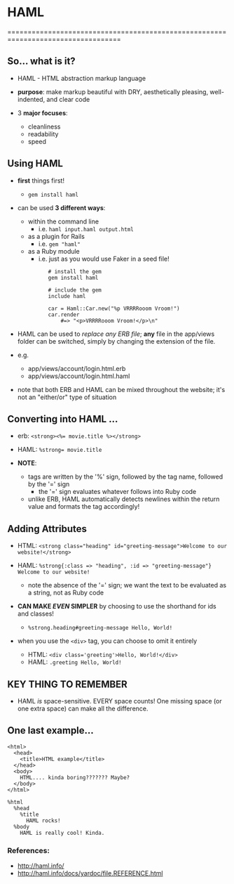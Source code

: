 # HAML

==================================================================================

## So... what is it?

* HAML - HTML abstraction markup language

* __purpose__: make markup beautiful with DRY, aesthetically pleasing, well-indented, and clear code

* 3 __major focuses__: 
    * cleanliness
    * readability
    * speed

## Using HAML

* __first__ things first! 
    * ` gem install haml `

* can be used __3 different ways__:
    * within the command line
        * i.e. ` haml input.haml output.html `
    * as a plugin for Rails
        * i.e. ` gem "haml" `
    * as a Ruby module 
        * i.e. just as you would use Faker in a seed file! 
```
             # install the gem
             gem install haml 

             # include the gem
             include haml

             car = Haml::Car.new("%p VRRRRooom Vroom!") 
             car.render  
                 #=> "<p>VRRRRooom Vroom!</p>\n"
```

* HAML can be used to _replace any ERB file_; __any__ file in the app/views folder can be switched, simply by changing the extension of the file.
* e.g. 
    * app/views/account/login.html.erb 
    * app/views/account/login.html.haml

* note that both ERB and HAML can be mixed throughout the website; it's not an "either/or" type of situation

## Converting into HAML ...

* erb: ` <strong><%= movie.title %></strong> `
* HAML: ` %strong= movie.title `

* __NOTE__: 
    * tags are written by the '%' sign, followed by the tag name, followed by the '=' sign 
        * the '=' sign evaluates whatever follows into Ruby code
    * unlike ERB, HAML automatically detects newlines within the return value and formats the tag accordingly!

## Adding Attributes

* HTML: ` <strong class="heading" id="greeting-message">Welcome to our website!</strong> ` 
* HAML: ` %strong{:class => "heading", :id => "greeting-message"} Welcome to our website! ` 
    * note the absence of the '=' sign; we want the text to be evaluated as a string, not as Ruby code

* __CAN MAKE _EVEN_ SIMPLER__ by choosing to use the shorthand for ids and classes! 
    * ` %strong.heading#greeting-message Hello, World! ` 

* when you use the ` <div> ` tag, you can choose to omit it entirely
    * HTML: ` <div class='greeting'>Hello, World!</div> ` 
    * HAML: ` .greeting Hello, World! `

## KEY THING TO REMEMBER
* HAML _is_ space-sensitive. EVERY space counts! One missing space (or one extra space) can make all the difference. 

## One last example...
``` 
<html>
  <head>
    <title>HTML example</title>
  </head>
  <body>
    HTML.... kinda boring??????? Maybe?
  </body>
</html>
```

```
%html
  %head
    %title 
      HAML rocks!
  %body
    HAML is really cool! Kinda.
```

### References:
* http://haml.info/
* http://haml.info/docs/yardoc/file.REFERENCE.html

